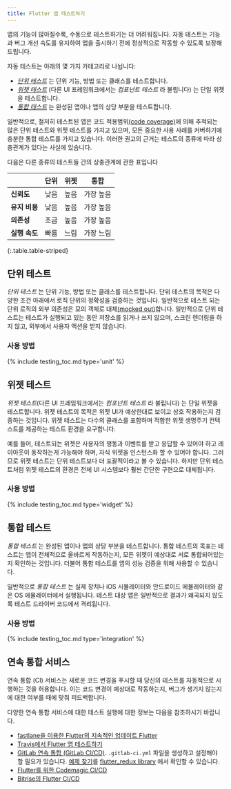 ```yaml
---
title: Flutter 앱 테스트하기
---
```


앱의 기능이 많아질수록, 수동으로 테스트하기는 더 어려워집니다.
자동 테스트는 기능과 버그 개선 속도를 유지하여 앱을 출시하기 전에 정상적으로 작동할 수 있도록 보장해드립니다.

자동 테스트는 아래의 몇 가지 카테고리로 나뉩니다:

- [_단위 테스트_](#unit-tests) 는 단위 기능, 방법 또는 클래스를 테스트합니다.
- [_위젯 테스트_](#widget-tests) (다른 UI 프레임워크에서는 _컴포넌트 테스트_ 라 불립니다) 는 단일 위젯을 테스트합니다.
- [_통합 테스트_](#integration-tests) 는 완성된 앱이나 앱의 상당 부분을 테스트합니다.
  
일반적으로, 철저히 테스트된 앱은 코드 적용범위[(code coverage)](https://en.wikipedia.org/wiki/Code_coverage)에 의해 추적되는 
많은 단위 테스트와 위젯 테스트를 가지고 있으며, 
모든 중요한 사용 사례를 커버하기에 충분한 통합 테스트를 가지고 있습니다. 
이러한 권고의 근거는 테스트의 종류에 따라 상충관계가 있다는 사실에 있습니다.
 
다음은 다른 종류의 테스트들 간의 상충관계에 관한 표입니다

|                      | 단위   | 위젯 | 통합 |
|----------------------|--------|--------|-------------|
| **신뢰도**       | 낮음    | 높음 | 가장 높음     |
| **유지 비용** | 낮음    | 높음 | 가장 높음     |
| **의존성**     | 조금    | 높음   | 가장 높음        |
| **실행 속도**  | 빠름  | 느림 | 가장 느림     |
{:.table.table-striped}


## 단위 테스트

_단위 테스트_ 는 단위 기능, 방법 또는 클래스를 테스트합니다. 단위 테스트의 목적은 다양한 조건 아래에서 로직 단위의 정확성을 검증하는 것입니다.
일반적으로 테스트 되는 단위 로직의 외부 의존성은 모의 객체로 대체[(mocked out)](/cookbook/testing/mocking)합니다.
일반적으로 단위 테스트는 테스트가 실행되고 있는 동안 저장소를 읽거나 쓰지 않으며, 스크린 렌더링을 하지 않고, 외부에서 사용자 액션을 받지 않습니다.

### 사용 방법

{% include testing_toc.md type='unit' %} 

## 위젯 테스트

_위젯 테스트_(다른 UI 프레임워크에서는 _컴포넌트 테스트_ 라 불립니다) 는 단일 위젯을 테스트합니다. 위젯 테스트의 목적은 위젯 UI가 예상한대로 보이고 상호 작용하는지 검증하는 것입니다.
위젯 테스트는 다수의 클래스를 포함하며 적합한 위젯 생명주기 컨텍스트를 제공하는 테스트 환경을 요구합니다.

예를 들어, 테스트되는 위젯은 사용자의 행동과 이벤트를 받고 응답할 수 있어야 하고 레이아웃이 동작하는게 가능해야 하며, 자식 위젯을 인스턴스화 할 수 있어야 합니다.
그러므로 위젯 테스트는 단위 테스트보다 더 포괄적이라고 볼 수 있습니다.
하지만 단위 테스트처럼 위젯 테스트의 환경은 전체 UI 시스템보다 훨씬 간단한 구현으로 대체됩니다.

### 사용 방법

{% include testing_toc.md type='widget' %} 

## 통합 테스트

_통합 테스트_ 는 완성된 앱이나 앱의 상당 부분을 테스트합니다. 통합 테스트의 목표는 테스트는 앱이 전체적으로 올바르게 작동하는지, 모든 위젯이 예상대로 서로 통합되어있는지 확인하는 것입니다.
더불어 통합 테스트를 앱의 성능 검증을 위해 사용할 수 있습니다.

일반적으로 _통합 테스트_ 는 실제 장치나 
iOS 시뮬레이터와 안드로이드 에뮬레이터와 같은 OS 에뮬레이터에서 실행됩니다.
테스트 대상 앱은 일반적으로 결과가 왜곡되지 않도록 테스트 드라이버 코드에서 격리됩니다.

### 사용 방법

{% include testing_toc.md type='integration' %}
  
## 연속 통합 서비스

연속 통합 (CI) 서비스는 새로운 코드 변경을 푸시할 때 당신의 테스트를 자동적으로 시행하는 것을 허용합니다.
이는 코드 변경이 예상대로 작동하는지, 버그가 생기지 않는지에 대한 여부를 때에 맞춰 피드백합니다.


다양한 연속 통합 서비스에 대한 테스트 실행에 대한 정보는 다음을 참조하시기 바랍니다.

* [fastlane을 이용한 Flutter의 지속적인 업데이트 Flutter](/docs/deployment/fastlane-cd/)
* [Travis에서 Flutter 앱 테스트하기]({{site.flutter-medium}}/test-flutter-apps-on-travis-3fd5142ecd8c)
* [GitLab 연속 통합
  (GitLab CI/CD)](https://docs.gitlab.com/ee/ci/README.html#doc-nav).
  `.gitlab-ci.yml` 파일을 생성하고 설정해야 할 필요가 있습니다.
  [예제 찾기](https://raw.githubusercontent.com/brianegan/flutter_redux/master/.gitlab-ci.yml)를
  [flutter_redux library]({{site.github}}/brianegan/flutter_redux) 에서 확인할 수 있습니다.
* [Flutter를 위한 Codemagic CI/CD](https://blog.codemagic.io/getting-started-with-codemagic/)
* [Bitrise의 Flutter CI/CD](https://devcenter.bitrise.io/getting-started/getting-started-with-flutter-apps/)
